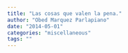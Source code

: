 ```yaml
---
title: "Las cosas que valen la pena."
author: "Obed Marquez Parlapiano"
date: "2014-05-01"
categories: "miscellaneous"
tags: ""
---
```



